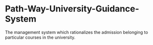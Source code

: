 # Path-Way-University-Guidance-System
The management system which rationalizes the admission belonging to particular courses in the university.
